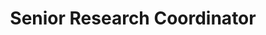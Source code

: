 ---
name: Matthew R. Lootens
degree: PhD
title: Senior Research Coordinator
department: Department of Epidemiology and Population Health
institution: Albert Einstein College of Medicine
image: 
display_order: 7
---